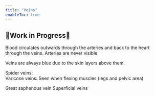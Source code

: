 ```yaml
---
title: "Veins"
enableToc: true
---
```

## 🚧Work in Progress🚧

Blood circulates outwards through the arteries and back to the heart through the veins. Arteries are never visible

Veins are always blue due to the skin layers above them.


Spider veins:  
Varicose veins: Seen when flexing muscles (legs and pelvic area)


Great saphenous vein
Superficial veins
